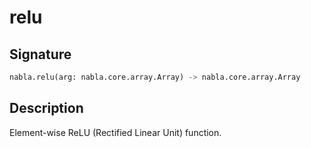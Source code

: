 # relu

## Signature

```python
nabla.relu(arg: nabla.core.array.Array) -> nabla.core.array.Array
```

## Description

Element-wise ReLU (Rectified Linear Unit) function.

